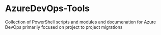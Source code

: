 # AzureDevOps-Tools

Collection of PowerShell scripts and modules and documenation for Azure DevOps primarily focused on project to project migrations


